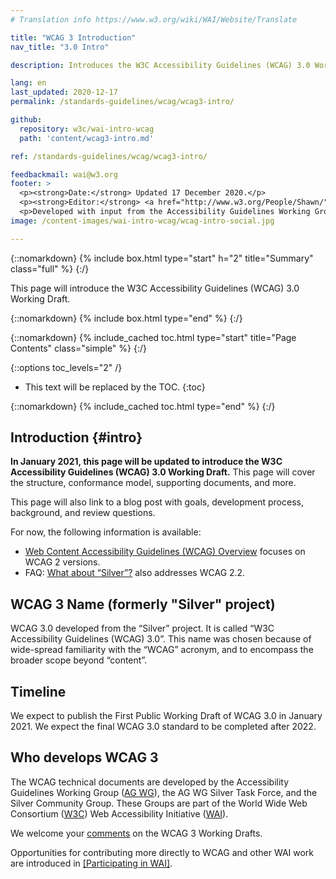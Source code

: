 ```yaml
---
# Translation info https://www.w3.org/wiki/WAI/Website/Translate

title: "WCAG 3 Introduction"
nav_title: "3.0 Intro"

description: Introduces the W3C Accessibility Guidelines (WCAG) 3.0 Working Draft. WCAG documents explain how to make the web more accessible to people with disabilities.

lang: en
last_updated: 2020-12-17
permalink: /standards-guidelines/wcag/wcag3-intro/

github:
  repository: w3c/wai-intro-wcag
  path: 'content/wcag3-intro.md'

ref: /standards-guidelines/wcag/wcag3-intro/

feedbackmail: wai@w3.org
footer: >
  <p><strong>Date:</strong> Updated 17 December 2020.</p>
  <p><strong>Editor:</strong> <a href="http://www.w3.org/People/Shawn/">Shawn Lawton Henry</a>. Contributors: Jeanne Spellman.</p>
  <p>Developed with input from the Accessibility Guidelines Working Group (<a href="https://www.w3.org/WAI/about/groups/agwg/">AG WG</a>), Silver Task Force and Community Group, and the Education and Outreach Working Group (<a href="https://www.w3.org/WAI/about/groups/eowg/">EOWG</a>).</p>
image: /content-images/wai-intro-wcag/wcag-intro-social.jpg

---
```


{::nomarkdown}
{% include box.html type="start" h="2" title="Summary" class="full" %}
{:/}

This page will introduce the W3C Accessibility Guidelines (WCAG) 3.0 Working Draft.

{::nomarkdown}
{% include box.html type="end" %}
{:/}

{::nomarkdown}
{% include_cached toc.html type="start" title="Page Contents" class="simple" %}
{:/}

{::options toc_levels="2" /}

-   This text will be replaced by the TOC.
{:toc}

{::nomarkdown}
{% include_cached toc.html type="end" %}
{:/}

## Introduction {#intro}

**In January 2021, this page will be updated to introduce the W3C Accessibility Guidelines (WCAG) 3.0 Working Draft.** This page will cover the structure, conformance model, supporting documents, and more.

This page will also link to a blog post with goals, development process, background, and review questions.

For now, the following information is available:
* [Web Content Accessibility Guidelines (WCAG) Overview](https://www.w3.org/WAI/standards-guidelines/wcag/) focuses on WCAG 2 versions.
* FAQ: [What about “Silver”?](https://www.w3.org/WAI/standards-guidelines/wcag/faq/#next) also addresses WCAG 2.2.

## WCAG 3 Name (formerly "Silver" project)

WCAG 3.0 developed from the “Silver” project. It is called “W3C Accessibility Guidelines (WCAG) 3.0”. This name was chosen because of wide-spread familiarity with the “WCAG” acronym, and to encompass the broader scope beyond “content”.

## Timeline

We expect to publish the First Public Working Draft of WCAG 3.0 in January 2021. We expect the final WCAG 3.0 standard to be completed after 2022.

## Who develops WCAG 3

The WCAG technical documents are developed by the Accessibility Guidelines Working Group ([AG WG](https://www.w3.org/WAI/GL/)), the AG WG Silver Task Force, and the Silver Community Group. These Groups are part of the World Wide Web Consortium ([W3C](http://www.w3.org)) Web Accessibility Initiative ([WAI](https://www.w3.org/WAI/)).

We welcome your [comments](/standards-guidelines/wcag/commenting/) on the WCAG 3 Working Drafts.

Opportunities for contributing more directly to WCAG and other WAI work are introduced in [[Participating in WAI]](/about/participating/).

